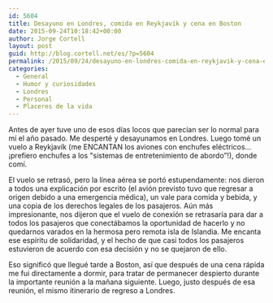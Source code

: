```yaml
---
id: 5604
title: Desayuno en Londres, comida en Reykjavík y cena en Boston
date: 2015-09-24T10:18:42+00:00
author: Jorge Cortell
layout: post
guid: http://blog.cortell.net/es/?p=5604
permalink: /2015/09/24/desayuno-en-londres-comida-en-reykjavik-y-cena-en-boston/
categories:
  - General
  - Humor y curiosidades
  - Londres
  - Personal
  - Placeres de la vida
---
```

<p class="p1">
  Antes de ayer tuve uno de esos días locos que parecían ser lo normal para mí el año pasado. Me desperté y desayunamos en Londres. Luego tomé un vuelo a Reykjavík (me ENCANTAN los aviones con enchufes eléctricos... ¡prefiero enchufes a los "sistemas de entretenimiento de abordo”!), donde comí.
</p>

<p class="p1">
  El vuelo se retrasó, pero la línea aérea se portó estupendamente: nos dieron a todos una explicación por escrito (el avión previsto tuvo que regresar a origen debido a una emergencia médica), un vale para comida y bebida, y una copia de los derechos legales de los pasajeros. Aún más impresionante, nos dijeron que el vuelo de conexión se retrasaría para dar a todos los pasajeros que conectábamos la oportunidad de hacerlo y no quedarnos varados en la hermosa pero remota isla de Islandia. Me encanta ese espíritu de solidaridad, y el hecho de que casi todos los pasajeros estuvieron de acuerdo con esa decisión y no se quejaron de ello.
</p>

<p class="p1">
  Eso significó que llegué tarde a Boston, así que después de una cena rápida me fui directamente a dormir, para tratar de permanecer despierto durante la importante reunión a la mañana siguiente. Luego, justo después de esa reunión, el mismo itinerario de regreso a Londres.
</p>